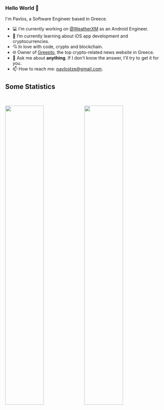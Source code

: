 ### Hello World 👋

I'm Pavlos, a Software Engineer based in Greece.

- 💻 I’m currently working on [@WeatherXM](https://weatherxm.com/) as an Android Engineer.
- 📖 I’m currently learning about iOS app development and cryptocurrencies.
- 💘 In love with code, crypto and blockchain.
- 🌐 Owner of [Greepto](https://greepto.gr/), the top crypto-related news website in Greece.
- 💬 Ask me about **anything**. If I don't know the answer, I'll try to get it for you.
- 📫 How to reach me: [pavlostze@gmail.com](pavlostze@gmail.com).


## Some Statistics

<br/>
<p align="left">
  <img width="49.5%" src="https://github-readme-stats.vercel.app/api?username=PavlosTze&show_icons=true&theme=nord&count_private=true" />
  <img width="49.5%" src="https://github-readme-streak-stats.herokuapp.com?user=PavlosTze&theme=nord&stroke=FFFFFF" />
</p>
<br>

